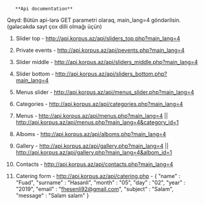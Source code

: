        **Api documentation**
       
Qeyd: Bütün api-lərə GET parametri olaraq, main_lang=4 göndərilsin. (gələcəkdə sayt çox dilli olmağı üçün)

1. Slider top - http://api.korpus.az/api/sliders_top.php?main_lang=4

2. Private events - http://api.korpus.az/api/pevents.php?main_lang=4

3. Slider middle - http://api.korpus.az/api/sliders_middle.php?main_lang=4

4. Slider bottom - http://api.korpus.az/api/sliders_bottom.php?main_lang=4

5. Menus slider - http://api.korpus.az/api/menus_slider.php?main_lang=4

6. Categories - http://api.korpus.az/api/categories.php?main_lang=4

7. Menus - http://api.korpus.az/api/menus.php?main_lang=4 || http://api.korpus.az/api/menus.php?main_lang=4&category_id=1

8. Alboms - http://api.korpus.az/api/alboms.php?main_lang=4

9. Gallery - http://api.korpus.az/api/gallery.php?main_lang=4 || http://api.korpus.az/api/gallery.php?main_lang=4&albom_id=1

10. Contacts - http://api.korpus.az/api/contacts.php?main_lang=4

11. Catering form - http://api.korpus.az/api/catering.php - { "name" : "Fuad", "surname" : "Hasanli", "month" : "05", "day" : "02", "year" : "2019", "email" : "fhesenli92@gmail.com", "subject" : "Salam", "message" : "Salam salam" }